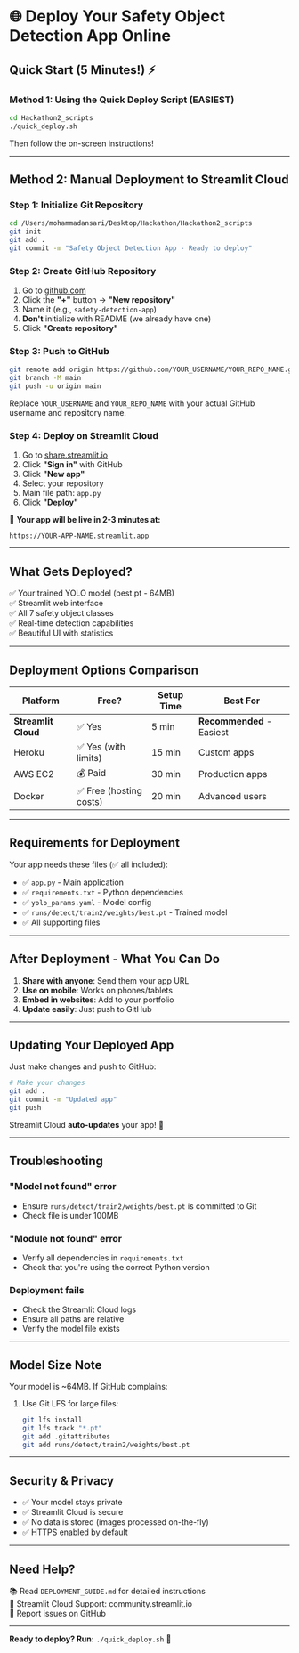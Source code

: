 # 🌐 Deploy Your Safety Object Detection App Online

## Quick Start (5 Minutes!) ⚡

### Method 1: Using the Quick Deploy Script (EASIEST)

```bash
cd Hackathon2_scripts
./quick_deploy.sh
```

Then follow the on-screen instructions!

---

## Method 2: Manual Deployment to Streamlit Cloud

### Step 1: Initialize Git Repository

```bash
cd /Users/mohammadansari/Desktop/Hackathon/Hackathon2_scripts
git init
git add .
git commit -m "Safety Object Detection App - Ready to deploy"
```

### Step 2: Create GitHub Repository

1. Go to [github.com](https://github.com)
2. Click the **"+"** button → **"New repository"**
3. Name it (e.g., `safety-detection-app`)
4. **Don't** initialize with README (we already have one)
5. Click **"Create repository"**

### Step 3: Push to GitHub

```bash
git remote add origin https://github.com/YOUR_USERNAME/YOUR_REPO_NAME.git
git branch -M main
git push -u origin main
```

Replace `YOUR_USERNAME` and `YOUR_REPO_NAME` with your actual GitHub username and repository name.

### Step 4: Deploy on Streamlit Cloud

1. Go to [share.streamlit.io](https://share.streamlit.io)
2. Click **"Sign in"** with GitHub
3. Click **"New app"**
4. Select your repository
5. Main file path: `app.py`
6. Click **"Deploy"**

🎉 **Your app will be live in 2-3 minutes at:**
```
https://YOUR-APP-NAME.streamlit.app
```

---

## What Gets Deployed?

✅ Your trained YOLO model (best.pt - 64MB)  
✅ Streamlit web interface  
✅ All 7 safety object classes  
✅ Real-time detection capabilities  
✅ Beautiful UI with statistics  

---

## Deployment Options Comparison

| Platform | Free? | Setup Time | Best For |
|----------|-------|------------|----------|
| **Streamlit Cloud** | ✅ Yes | 5 min | **Recommended** - Easiest |
| Heroku | ✅ Yes (with limits) | 15 min | Custom apps |
| AWS EC2 | 💰 Paid | 30 min | Production apps |
| Docker | ✅ Free (hosting costs) | 20 min | Advanced users |

---

## Requirements for Deployment

Your app needs these files (✅ all included):

- ✅ `app.py` - Main application
- ✅ `requirements.txt` - Python dependencies
- ✅ `yolo_params.yaml` - Model config
- ✅ `runs/detect/train2/weights/best.pt` - Trained model
- ✅ All supporting files

---

## After Deployment - What You Can Do

1. **Share with anyone**: Send them your app URL
2. **Use on mobile**: Works on phones/tablets
3. **Embed in websites**: Add to your portfolio
4. **Update easily**: Just push to GitHub

---

## Updating Your Deployed App

Just make changes and push to GitHub:

```bash
# Make your changes
git add .
git commit -m "Updated app"
git push
```

Streamlit Cloud **auto-updates** your app! 🎉

---

## Troubleshooting

### "Model not found" error
- Ensure `runs/detect/train2/weights/best.pt` is committed to Git
- Check file is under 100MB

### "Module not found" error
- Verify all dependencies in `requirements.txt`
- Check that you're using the correct Python version

### Deployment fails
- Check the Streamlit Cloud logs
- Ensure all paths are relative
- Verify the model file exists

---

## Model Size Note

Your model is ~64MB. If GitHub complains:
1. Use Git LFS for large files:
   ```bash
   git lfs install
   git lfs track "*.pt"
   git add .gitattributes
   git add runs/detect/train2/weights/best.pt
   ```

---

## Security & Privacy

- ✅ Your model stays private
- ✅ Streamlit Cloud is secure
- ✅ No data is stored (images processed on-the-fly)
- ✅ HTTPS enabled by default

---

## Need Help?

📚 Read `DEPLOYMENT_GUIDE.md` for detailed instructions  
📧 Streamlit Cloud Support: community.streamlit.io  
🐛 Report issues on GitHub

---

**Ready to deploy? Run:** `./quick_deploy.sh` 🚀


